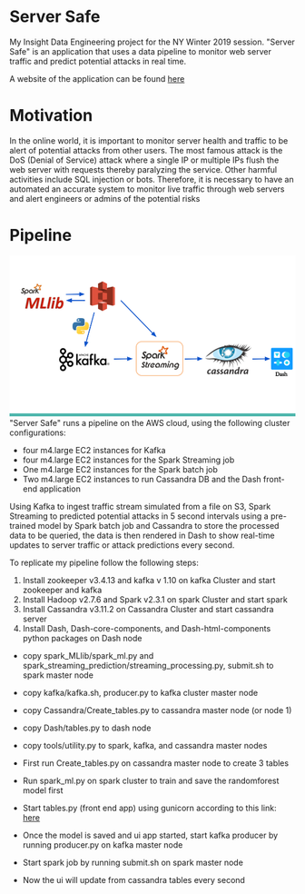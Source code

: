 # Server Safe
My Insight Data Engineering project for the NY Winter 2019 session. "Server Safe" is an application that uses a data pipeline to monitor web server traffic and predict potential attacks in real time.

A website of the application can be found [here](http://nysees.xyz)

# Motivation
In the online world, it is important to monitor server health and traffic to be alert of potential attacks from other users. The most famous attack is the DoS (Denial of Service) attack where a single IP or multiple IPs flush the web server with requests thereby paralyzing the service. Other harmful activities include SQL injection or bots. Therefore, it is necessary to have an automated an accurate system to monitor live traffic through web servers and alert engineers or admins of the potential risks

# Pipeline
![alt text](img/pipeline.png)
"Server Safe" runs a pipeline on the AWS cloud, using the following cluster configurations:

* four m4.large EC2 instances for Kafka
* four m4.large EC2 instances for the Spark Streaming job
* One m4.large EC2 instances for the Spark batch job
* Two m4.large EC2 instances to run Cassandra DB and the Dash front-end application

Using Kafka to ingest traffic stream simulated from a file on S3, Spark Streaming to predicted potential attacks in 5 second intervals using a pre-trained model by Spark batch job and Cassandra to store the processed data to be queried, the data is then rendered in Dash to show real-time updates to server traffic or attack predictions every second.

To replicate my pipeline follow the following steps:

1. Install zookeeper v3.4.13 and kafka v 1.10 on kafka Cluster and start zookeeper and kafka
2. Install Hadoop v2.7.6 and Spark v2.3.1 on spark Cluster and start spark
3. Install Cassandra v3.11.2 on Cassandra Cluster and start cassandra server
4. Install Dash, Dash-core-components, and Dash-html-components python packages on Dash node

* copy spark_MLlib/spark_ml.py and spark_streaming_prediction/streaming_processing.py, submit.sh to spark master node
* copy kafka/kafka.sh, producer.py to kafka cluster master node
* copy Cassandra/Create_tables.py to cassandra master node (or node 1)
* copy Dash/tables.py to dash node
* copy tools/utility.py to spark, kafka, and cassandra master nodes

* First run Create_tables.py on cassandra master node to create 3 tables
* Run spark_ml.py on spark cluster to train and save the randomforest model first
* Start tables.py (front end app) using gunicorn according to this link: [here](https://github.com/OXPHOS/GeneMiner/wiki/Setup-front-end-with-plotly-dash,-flask,-gunicorn-and-nginx)
* Once the model is saved and ui app started, start kafka producer by running producer.py on kafka master node
* Start spark job by running submit.sh on spark master node
* Now the ui will update from cassandra tables every second
